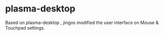 # plasma-desktop

Based on plasma-desktop , jingos modified the user interface on Mouse & Touchpad settings. 


